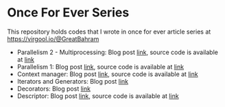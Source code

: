 # Once For Ever Series
This repository holds codes that I wrote in once for ever article series at https://virgool.io/@GreatBahram

* Parallelism 2 - Multiprocessing: Blog post [link](https://virgool.io/@GreatBahram/once-for-ever-parallelism2-bsaucpjhzy6s), source code is available at [link](https://github.com/GreatBahram/OnceForEver/tree/master/code_snippets/parallelism/part2-multiprocessing)
* Parallelism 1: Blog post [link](https://virgool.io/@GreatBahram/once-for-ever-parallelism-1-iqyzjwqmks0n), source code is available at [link](https://github.com/GreatBahram/OnceForEver/tree/master/code_snippets/parallelism/part1-threading)
* Context manager: Blog post [link](https://virgool.io/@GreatBahram/once-for-ever-context-manager-qqqbqxgryxk5), source code is available at [link](https://github.com/greatbahram/OnceForEver/tree/master/code_snippets/context_manager_tutorial.py)
* Iterators and Generators: Blog post [link](https://virgool.io/@GreatBahram/once-for-ever-decorator-pud0dll)
* Decorators: Blog post [link](https://virgool.io/@GreatBahram/once-for-ever-decorator-pud0dll)
* Descriptor: Blog post [link](https://virgool.io/@GreatBahram/once-for-ever-descriptor-hgdwzld1qler), source code is available at [link](https://github.com/GreatBahram/OnceForEver/tree/master/code_snippets/descriptor.py)
